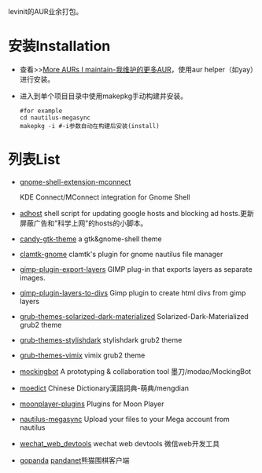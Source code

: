 levinit的AUR业余打包。

# 安装Installation

- 查看>>[More AURs I maintain-我维护的更多AUR](https://aur.archlinux.org/packages/?SeB=m&K=levinit)，使用aur helper（如yay）进行安装。

- 进入到单个项目目录中使用makepkg手动构建并安装。

  ```shell
  #for example
  cd nautilus-megasync
  makepkg -i #-i参数自动在构建后安装(install)
  ```

# 列表List

- [gnome-shell-extension-mconnect](https://aur.archlinux.org/packages/gnome-shell-extension-mconnect/)

  KDE Connect/MConnect integration for Gnome Shell

- [adhost](https://github.com/levinit/adhosts)  shell script for updating google hosts and blocking ad hosts.更新屏蔽广告和"科学上网"的hosts的小脚本。

- [candy-gtk-theme](https://github.com/levinit/candy-gtk-theme)  a gtk&gnome-shell theme

- [clamtk-gnome](https://github.com/dave-theunsub/clamtk-gnome)  clamtk's plugin for gnome nautilus file manager

- [gimp-plugin-export-layers](https://github.com/khalim19/gimp-plugin-export-layers)  GIMP plug-in that exports layers as separate images.

- [gimp-plugin-layers-to-divs](https://github.com/MrHeadwar/Layerstodivs) Gimp plugin to create html divs from gimp layers

- [grub-themes-solarized-dark-materialized](https://www.gnome-look.org/p/1180510/) Solarized-Dark-Materialized grub2 theme

- [grub-themes-stylishdark](https://github.com/vinceliuice/grub2-themes)  stylishdark grub2 theme

- [grub-themes-vimix](https://github.com/vinceliuice/grub2-themes)  vimix grub2 theme

- [mockingbot](https://mockingbot.com/downloads)  A prototyping & collaboration tool 墨刀/modao/MockingBot

- [moedict](https://racklin.github.io/moedict-desktop/download.html)  Chinese Dictionary漢語詞典-萌典/mengdian

- [moonplayer-plugins](https://github.com/coslyk/moonplayer-plugins)  Plugins for Moon Player

- [nautilus-megasync](https://mega.co.nz/#sync)  Upload your files to your Mega account from nautilus

- [wechat_web_devtools](https://github.com/cytle/wechat_web_devtools)  wechat web devtools 微信web开发工具

- [gopanda](https://aur.archlinux.org/packages/gopanda/) [pandanet](https://pandanet-igs.com/communities/pandanet)熊猫围棋客户端
